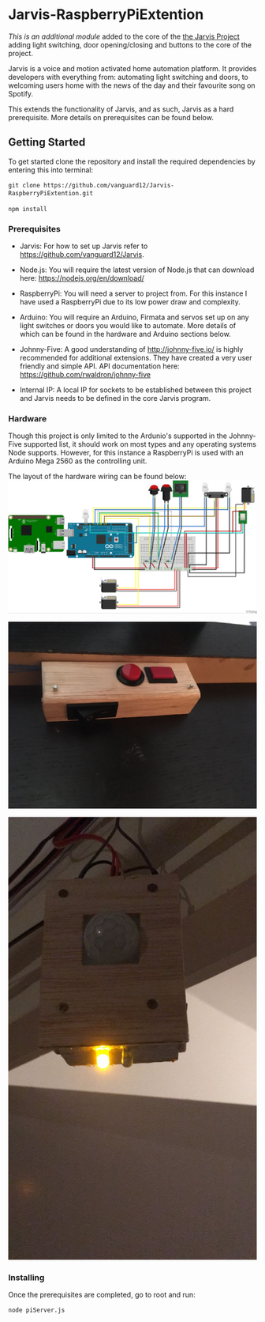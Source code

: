# Jarvis-RaspberryPiExtention

_This is an additional module_ added to the core of the [the Jarvis Project](https://github.com/vanguard12/Jarvis) adding light switching, door opening/closing and buttons to the core of the project.

Jarvis is a voice and motion activated home automation platform. It provides developers with everything from: automating light switching and doors, to welcoming users home with the news of the day and their favourite song on Spotify.

This extends the functionality of Jarvis, and as such, Jarvis as a hard prerequisite. More details on prerequisites can be found below.

## Getting Started


To get started clone the repository and install the required dependencies by entering this into terminal:

```
git clone https://github.com/vanguard12/Jarvis-RaspberryPiExtention.git

npm install
```

### Prerequisites

- Jarvis: For how to set up Jarvis refer to https://github.com/vanguard12/Jarvis.

- Node.js: You will require the latest version of Node.js that can download here: https://nodejs.org/en/download/

- RaspberryPi: You will need a server to project from. For this instance I have used a RaspberryPi due to its low power draw and complexity.

- Arduino: You will require an Arduino, Firmata and servos set up on any light switches or doors you would like to automate. More details of which can be found in the hardware and Arduino sections below. 

- Johnny-Five: A good understanding of http://johnny-five.io/ is highly recommended for additional extensions. They have created a very user friendly and simple API. API documentation here: https://github.com/rwaldron/johnny-five

- Internal IP: A local IP for sockets to be established between this project and Jarvis needs to be defined in the core Jarvis program.

### Hardware

Though this project is only limited to the Ardunio's supported in the Johnny-Five supported list, it should work on most types and any operating systems Node supports. However, for this instance a RaspberryPi is used with an Arduino Mega 2560 as the controlling unit. 

The layout of the hardware wiring can be found below:
![Alt text](images/piServer.jpg?raw=true "Fritzing version of hardware set up")

![Alt text](images/buttons.jpg?raw=true "Fritzing version of button set up")

![Alt text](images/sensor.jpg?raw=true "Fritzing version of sensor set up")

### Installing

Once the prerequisites are completed, go to root and run:

```
node piServer.js
```
